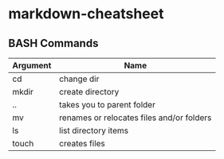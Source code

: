 # markdown-cheatsheet
BASH Commands
----------------
| Argument | Name |
| -------- | ---- |
| cd  | change dir |
| mkdir | create directory |
| .. | takes you to parent folder |
| mv | renames or relocates files and/or folders |
| ls | list directory items |
| touch | creates files |
